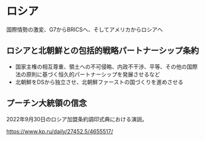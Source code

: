 # ロシア
国際情勢の激変、G7からBRICSへ、そしてアメリカからロシアへ

## ロシアと北朝鮮との包括的戦略パートナーシップ条約
- 国家主権の相互尊重、領土への不可侵略、内政不干渉、平等、その他の国際法の原則に基づく恒久的パートナーシップを発展させるなど
- 北朝鮮をDSから独立させ、北朝鮮ファーストの国づくりを進めさせる

## プーチン大統領の信念
2022年9月30日のロシア加盟条約調印式典における演説。

https://www.kp.ru/daily/27452.5/4655517/
